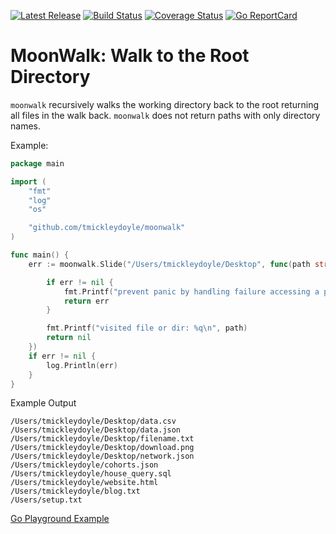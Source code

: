 [![Latest Release](https://img.shields.io/github/release/tmickleydoyle/moonwalk.svg)](https://github.com/tmickleydoyle/moonwalk/releases)
[![Build Status](https://github.com/tmickleydoyle/moonwalk/workflows/build/badge.svg)](https://github.com/tmickleydoyle/moonwalk/actions)
[![Coverage Status](https://coveralls.io/repos/github/tmickleydoyle/moonwalk/badge.svg?branch=master)](https://coveralls.io/github/tmickleydoyle/moonwalk?branch=master)
[![Go ReportCard](http://goreportcard.com/badge/charmbracelet/glow)](http://goreportcard.com/report/tmickleydoyle/moonwalk)

# MoonWalk: Walk to the Root Directory

`moonwalk` recursively walks the working directory back to the root returning all files in the walk back. `moonwalk` does not return paths with only directory names.

Example:

```go
package main

import (
	"fmt"
	"log"
	"os"

	"github.com/tmickleydoyle/moonwalk"
)

func main() {
	err := moonwalk.Slide("/Users/tmickleydoyle/Desktop", func(path string, info os.FileInfo, err error) error {

		if err != nil {
			fmt.Printf("prevent panic by handling failure accessing a path %q: %v\n", path, err)
			return err
		}

		fmt.Printf("visited file or dir: %q\n", path)
		return nil
	})
	if err != nil {
		log.Println(err)
	}
}

```

Example Output

```text
/Users/tmickleydoyle/Desktop/data.csv
/Users/tmickleydoyle/Desktop/data.json
/Users/tmickleydoyle/Desktop/filename.txt
/Users/tmickleydoyle/Desktop/download.png
/Users/tmickleydoyle/Desktop/network.json
/Users/tmickleydoyle/cohorts.json
/Users/tmickleydoyle/house_query.sql
/Users/tmickleydoyle/website.html
/Users/tmickleydoyle/blog.txt
/Users/setup.txt
```

[Go Playground Example](https://play.golang.org/p/iwX6I3cMc3k)
